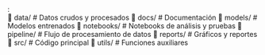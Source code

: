 <title> Estructura del proyecto </title> : 
<br>
📁 data/            # Datos crudos y procesados  
📁 docs/            # Documentación  
📁 models/          # Modelos entrenados  
📁 notebooks/       # Notebooks de análisis y pruebas  
📁 pipeline/        # Flujo de procesamiento de datos  
📁 reports/         # Gráficos y reportes  
📁 src/             # Código principal  
📁 utils/           # Funciones auxiliares  
